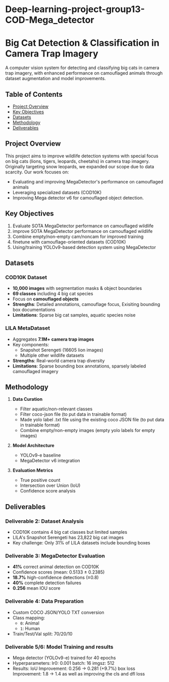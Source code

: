 # Deep-learning-project-group13-COD-Mega_detector
# Big Cat Detection & Classification in Camera Trap Imagery


A computer vision system for detecting and classifying big cats in camera trap imagery, with enhanced performance on camouflaged animals through dataset augmentation and model improvements.

## Table of Contents
- [Project Overview](#project-overview)
- [Key Objectives](#key-objectives)
- [Datasets](#datasets)
- [Methodology](#methodology)
- [Deliverables](#deliverables)


## Project Overview
This project aims to improve wildlife detection systems with special focus on big cats (lions, tigers, leopards, cheetahs) in camera trap imagery. Originally targeting snow leopards, we expanded our scope due to data scarcity. Our work focuses on:

- Evaluating and improving MegaDetector's performance on camouflaged animals
- Leveraging specialized datasets (COD10K)
- Improving Mega detector v6 for camouflaged object detection.

## Key Objectives
1. Evaluate SOTA MegaDetector performance on camouflaged wildlife
2. improve SOTA MegaDetector performance on camouflaged wildlife
3. Combine empty/non-empty cam/noncam for improved training
4. finetune with camouflage-oriented datasets (COD10K)
5. Using/training YOLOv9-based detection system using MegaDetector

## Datasets

### COD10K Dataset
- **10,000 images** with segmentation masks & object boundaries
- **69 classes** including 4 big cat species
- Focus on **camouflaged objects**
- **Strengths**: Detailed annotations, camouflage focus, Exisiting bounding box documentations
- **Limitations**: Sparse big cat samples, aquatic species noise

### LILA MetaDataset
- Aggregates **7.1M+ camera trap images**
- Key components:
  - Snapshot Serengeti (16605 lion images)
  - Multiple other wildlife datasets
- **Strengths**: Real-world camera trap diversity
- **Limitations**: Sparse bounding box annotations, sparsely labeled camouflaged imagery

## Methodology

1. **Data Curation**
   - Filter aquatic/non-relevant classes
   - Filter coco-json file (to put data in trainable format)
   - Made yolo label .txt file using the existing coco JSON file (to put data in trainable format) 
   - Combine empty/non-empty images (empty yolo labels for empty images)

2. **Model Architecture**
   - YOLOv9-e baseline
   - MegaDetector v6 integration

3. **Evaluation Metrics**
   - True positive count
   - Intersection over Union (IoU)
   - Confidence score analysis

## Deliverables

### Deliverable 2: Dataset Analysis
- COD10K contains 4 big cat classes but limited samples
- LILA's Snapshot Serengeti has 23,822 big cat images
- Key challenge: Only 31% of LILA datasets include bounding boxes

### Deliverable 3: MegaDetector Evaluation
- **41%** correct animal detection on COD10K
- Confidence scores (mean: 0.5133 ± 0.2385)
- **18.7%** high-confidence detections (≥0.8)
- **40%** complete detection failures
- **0.256** mean IOU score

### Deliverable 4: Data Preparation
- Custom COCO JSON/YOLO TXT conversion
- Class mapping:
  - `0`: Animal
  - `1`: Human
- Train/Test/Val split: 70/20/10


### Deliverable 5/6: Model Training and results
- Mega detector (YOLOv9-e) trained for 40 epochs
- Hyperparameters:
  lr0: 0.001
  batch: 16
  imgsz: 512
- Results: 
    IoU Improvement: 0.256 → 0.281 (+9.7%)
    box loss Improvement: 1.8 -> 1.4
    as well as improving the cls and dfl loss